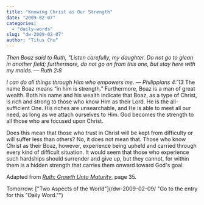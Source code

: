 ```yaml
---
title: "Knowing Christ as Our Strength"
date: "2009-02-07"
categories: 
  - "daily-words"
slug: "dw-2009-02-07"
author: "Titus Chu"
---
```


_Then Boaz said to Ruth, "Listen carefully, my daughter. Do not go to glean in another field; furthermore, do not go on from this one, but stay here with my maids. — Ruth 2:8_

_I can do all things through Him who empowers me. — Philippians 4:\`13_ The name Boaz means “in him is strength.” Furthermore, Boaz is a man of great wealth. Both his name and his wealth indicate that Boaz, as a type of Christ, is rich and strong to those who know Him as their Lord. He is the all-sufficient One. His riches are unsearchable, and He is able to meet all our need, as long as we attach ourselves to Him. God becomes the strength to all those who are focused upon Christ.

Does this mean that those who trust in Christ will be kept from difficulty or will suffer less than others? No, it does not mean that. Those who know Christ as their Boaz, however, experience being upheld and carried through every kind of difficult situation. It would seem that those who experience such hardships should surrender and give up, but they cannot, for within them is a hidden strength that carries them onward toward God's goal.

Adapted from _[Ruth: Growth Unto Maturity](/book-ruth/ "Go to the entry for this book")_, page 35.

Tomorrow: ["Two Aspects of the World"](/dw-2009-02-09/ "Go to the entry for this "Daily Word."")
